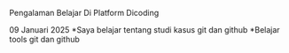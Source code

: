 Pengalaman Belajar Di Platform Dicoding

09 Januari 2025
*Saya belajar tentang studi kasus git dan github
*Belajar tools git dan github
